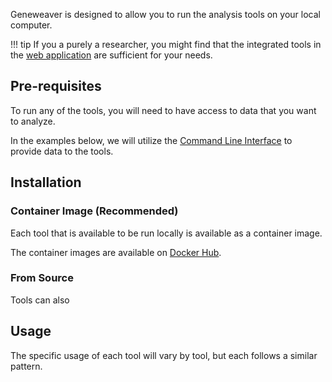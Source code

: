 
Geneweaver is designed to allow you to run the analysis tools on your local computer. 

!!! tip
    If you a purely a researcher, you might find that the integrated tools in the
    [web application](https://www.geneweaver.org) are sufficient for your needs.

## Pre-requisites 
To run any of the tools, you will need to have access to data that you want to analyze.

In the examples below, we will utilize the 
[Command Line Interface](./command-line-interface.md) to provide data to the tools.

## Installation

### Container Image (Recommended)
Each tool that is available to be run locally is available as a container image. 

The container images are available on [Docker Hub](https://hub.docker.com/u/geneweaver).

### From Source
Tools can also 

## Usage
The specific usage of each tool will vary by tool, but each follows a similar pattern.


